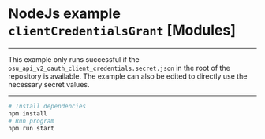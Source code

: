 # NodeJs example `clientCredentialsGrant` [Modules]

---

This example only runs successful if the `osu_api_v2_oauth_client_credentials.secret.json` in the root of the repository is available.
The example can also be edited to directly use the necessary secret values.

---

```sh
# Install dependencies
npm install
# Run program
npm run start
```

